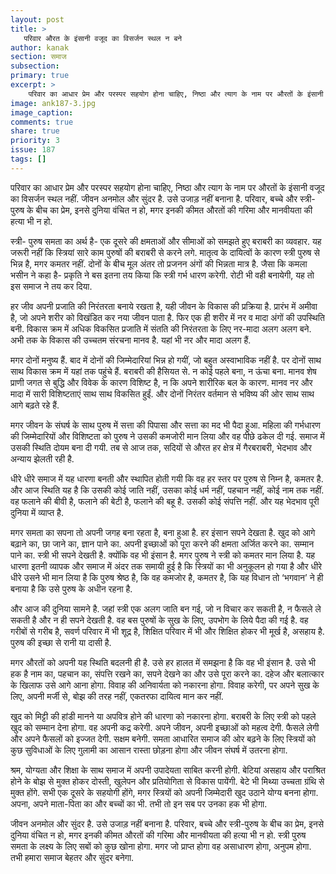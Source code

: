 ```yaml
---
layout: post
title: >
   परिवार औरत के इंसानी वजूद का विसर्जन स्थल न बने
author: kanak
section: समाज
subsection:
primary: true
excerpt: >
    परिवार का आधार प्रेम और परस्पर सहयोग होना चाहिए, निष्ठा और त्याग के नाम पर औरतों के इंसानी वजूद का विसर्जन स्थल नहीं. जीवन अनमोल और सुंदर है. उसे उजाड़ नहीं बनाना है. परिवार, बच्चे और स्त्री-पुरुष के बीच का प्रेम, इनसे दुनिया वंचित न हो, मगर इनकी कीमत औरतों की गरिमा और मानवीयता की हत्या भी न हो.
image: ank187-3.jpg
image_caption: 
comments: true
share: true
priority: 3
issue: 187
tags: []
---
```


परिवार का आधार प्रेम और परस्पर सहयोग होना चाहिए, निष्ठा और त्याग के नाम पर औरतों के इंसानी वजूद का विसर्जन स्थल नहीं. जीवन अनमोल और सुंदर है. उसे उजाड़ नहीं बनाना है. परिवार, बच्चे और स्त्री-पुरुष के बीच का प्रेम, इनसे दुनिया वंचित न हो, मगर इनकी कीमत औरतों की गरिमा और मानवीयता की हत्या भी न हो.

स्त्री- पुरुष समता का अर्थ है- एक दूसरे की क्षमताओं और सीमाओं को समझते हुए बराबरी का व्यवहार. यह जरूरी नहीं कि स्त्रियां सारे काम पुरुषों की बराबरी से करने लगे. मातृत्व के दायित्वों के कारण स्त्री पुरुष से भिन्न है, मगर कमतर नहीं. दोनों के बीच मूल अंतर तो प्रजनन अंगों की भिन्नता मात्र है. जैसा कि कमला भसीन ने कहा है- प्रकृति ने बस इतना तय किया कि स्त्री गर्भ धारण करेगी. रोटी भी वही बनायेगी, यह तो इस समाज ने तय कर दिया.

हर जीव अपनी प्रजाति की निरंतरता बनाये रखता है, यही जीवन के विकास की प्रक्रिया है. प्रारंभ में अमीवा है, जो अपने शरीर को विखंडित कर नया जीवन पाता है. फिर एक ही शरीर में नर व मादा अंगों की उपस्थिति बनी. विकास क्रम में अधिक विकसित प्रजाति में संतति की निरंतरता के लिए नर-मादा अलग अलग बने. अभी तक के विकास की उच्चतम संरचना मानव है. यहां भी नर और मादा अलग हैं.

मगर दोनों मनुष्य हैं. बाद में दोनों की जिम्मेदारियां भिन्न हो गयीं, जो बहुत अस्वाभाविक नहीं है. पर दोनों साथ साथ विकास क्रम में यहां तक पहुंचे हैं. बराबरी की हैसियत से. न कोई पहले बना, न ऊंचा बना. मानव शेष प्राणी जगत से बुद्धि और विवेक के कारण विशिष्ट है, न कि अपने शारीरिक बल के कारण. मानव नर और मादा में सारी विशिष्टताएं साथ साथ विकसित हुईं. और दोनों निरंतर वर्तमान से भविष्य की ओर साथ साथ आगे बढ़ते रहे हैं.

मगर जीवन के संघर्ष के साथ पुरुष में सत्ता की पिपासा और सत्ता का मद भी पैदा हुआ. महिला की गर्भधारण की जिम्मेदारियों और विशिष्टता को पुरुष ने उसकी कमजोरी मान लिया और वह पीछे ढकेल दी गई. समाज में उसकी स्थिति दोयम बना दी गयी. तब से आज तक, सदियों से औरत हर क्षेत्र में गैरबराबरी, भेदभाव और अन्याय झेलती रही है.

धीरे धीरे समाज में यह धारणा बनती और स्थापित होती गयी कि वह हर स्तर पर पुरुष से निम्न है, कमतर है. और आज स्थिति यह है कि उसकी कोई जाति नहीं, उसका कोई धर्म नहीं, पहचान नहीं, कोई नाम तक नहीं. वह फलाने की बीवी है, फलाने की बेटी है, फलाने की बहू है. उसकी कोई संपत्ति नहीं. और यह भेदभाव पूरी दुनिया में व्याप्त है.

मगर समता का सपना तो अपनी जगह बना रहता है, बना हुआ है. हर इंसान सपने देखता है. खुद को आगे बढ़ाने का, छा जाने का, ज्ञान पाने का. अपनी इच्छाओं को पूरा करने की क्षमता अर्जित करने का. सम्मान पाने का. स्त्री भी सपने देखती है. क्योंकि वह भी इंसान है. मगर पुरुष ने स्त्री को कमतर मान लिया है. यह धारणा इतनी व्यापक और समाज में अंदर तक समायी हुई है कि स्त्रियों का भी अनुकूलन हो गया है और धीरे धीरे उसने भी मान लिया है कि पुरुष श्रेष्ठ है, कि वह कमजोर है, कमतर है, कि यह विधान तो ‘भगवान’ ने ही बनाया है कि उसे पुरुष के अधीन रहना है.

और आज की दुनिया सामने है. जहां स्त्री एक अलग जाति बन गई, जो न विचार कर सकती है, न फैसले ले सकती है और न ही सपने देखती है. वह बस पुरुषों के सुख के लिए, उपभोग के लिये पैदा की गई है. वह गरीबों से गरीब है, सवर्ण परिवार में भी शूद्र है, शिक्षित परिवार में भी और शिक्षित होकर भी मूर्ख है, असहाय है. पुरुष की इच्छा से रानी या दासी है.

मगर औरतों को अपनी यह स्थिति बदलनी ही है. उसे हर हालत में समझना है कि वह भी इंसान है. उसे भी हक है नाम का, पहचान का, संपत्ति रखने का, सपने देखने का और उसे पूरा करने का. दहेज और बलात्कार के खिलाफ उसे आगे आना होगा. विवाह की अनिवार्यता को नकारना होगा. विवाह करेगी, पर अपने सुख के लिए, अपनी मर्जी से, बोझ की तरह नहीं, एकतरफा दायित्व मान कर नहीं.

खुद को मिट्टी की हांडी मानने या अपवित्र होने की धारणा को नकारना होगा. बराबरी के लिए स्त्री को पहले खुद को सम्मान देना होगा. वह अपनी कद्र करेगी. अपने जीवन, अपनी इच्छाओं को महत्व देगी. फैसले लेगी और अपने फैसलों को इज्जत देगी. सक्षम बनेगी. समता आधारित समाज की ओर बढ़ने के लिए स्त्रियों को कुछ सुविधाओं के लिए गुलामी का आसान रास्ता छोड़ना होगा और जीवन संघर्ष में उतरना होगा.

श्रम, योग्यता और शिक्षा के साथ समाज में अपनी उपादेयता साबित करनी होगी. बेटियां असहाय और पराश्रित होने के बोझ से मुक्त होकर दोस्ती, खुलेपन और प्रतियोगिता से विकास पायेंगी. बेटे भी मिथ्या उच्चता ग्रंथि से मुक्त होंगे. सभी एक दूसरे के सहयोगी होंगे, मगर स्त्रियों को अपनी जिम्मेदारी खुद उठाने योग्य बनना होगा. अपना, अपने माता-पिता का और बच्चों का भी. तभी तो इन सब पर उनका हक भी होगा.

जीवन अनमोल और सुंदर है. उसे उजाड़ नहीं बनाना है. परिवार, बच्चे और स्त्री-पुरुष के बीच का प्रेम, इनसे दुनिया वंचित न हो, मगर इनकी कीमत औरतों की गरिमा और मानवीयता की हत्या भी न हो. स्त्री पुरुष समता के लक्ष्य के लिए सबों को कुछ खोना होगा. मगर जो प्राप्त होगा वह असाधारण होगा, अनुपम होगा. तभी हमारा समाज बेहतर और सुंदर बनेगा.
